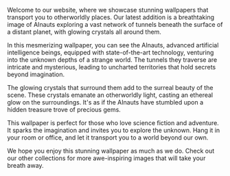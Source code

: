 <!--
Write me content for website with wallpaper "AInauts exploring a vast network of tunnels beneath the surface of a distant planet, with glowing crystals all around them."
-->

<!--font:Poppins.-->

Welcome to our website, where we showcase stunning wallpapers that transport you to otherworldly places. Our latest addition is a breathtaking image of AInauts exploring a vast network of tunnels beneath the surface of a distant planet, with glowing crystals all around them.

In this mesmerizing wallpaper, you can see the AInauts, advanced artificial intelligence beings, equipped with state-of-the-art technology, venturing into the unknown depths of a strange world. The tunnels they traverse are intricate and mysterious, leading to uncharted territories that hold secrets beyond imagination.

The glowing crystals that surround them add to the surreal beauty of the scene. These crystals emanate an otherworldly light, casting an ethereal glow on the surroundings. It's as if the AInauts have stumbled upon a hidden treasure trove of precious gems.

This wallpaper is perfect for those who love science fiction and adventure. It sparks the imagination and invites you to explore the unknown. Hang it in your room or office, and let it transport you to a world beyond our own.

We hope you enjoy this stunning wallpaper as much as we do. Check out our other collections for more awe-inspiring images that will take your breath away.
